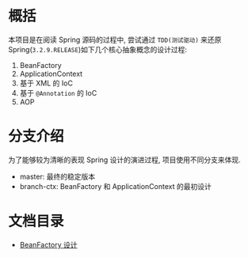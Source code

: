 # 概括
本项目是在阅读 Spring 源码的过程中, 尝试通过 `TDD(测试驱动)` 来还原 Spring(`3.2.9.RELEASE`)如下几个核心抽象概念的设计过程:
1. BeanFactory
2. ApplicationContext
3. 基于 XML 的 IoC
4. 基于 `@Annotation` 的 IoC
5. AOP

# 分支介绍
为了能够较为清晰的表现 Spring 设计的演进过程, 项目使用不同分支来体现.

- master: 最终的稳定版本
- branch-ctx: BeanFactory 和 ApplicationContext 的最初设计

# 文档目录
- [BeanFactory 设计](https://github.com/DestinyWang/mini-spring/blob/master/doc/bean-factory.md)